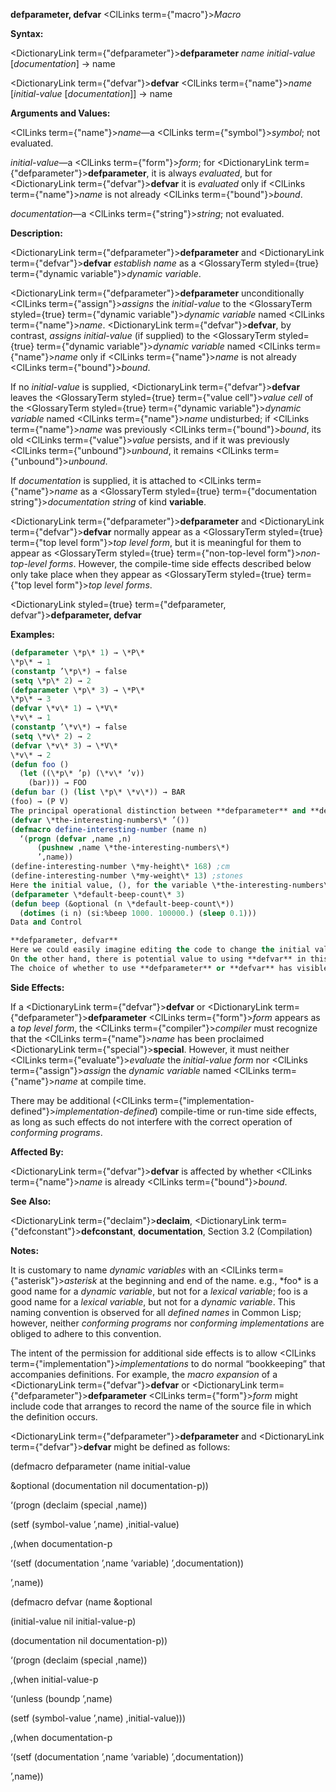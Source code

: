 **defparameter, defvar** <ClLinks  term={"macro"}><i>Macro</i></ClLinks> 



**Syntax:** 



<DictionaryLink  term={"defparameter"}><b>defparameter</b></DictionaryLink> *name initial-value* [*documentation*] → name 



<DictionaryLink  term={"defvar"}><b>defvar</b></DictionaryLink> <ClLinks  term={"name"}><i>name</i></ClLinks> [*initial-value* [*documentation*]] → name 



**Arguments and Values:** 



<ClLinks  term={"name"}><i>name</i></ClLinks>—a <ClLinks  term={"symbol"}><i>symbol</i></ClLinks>; not evaluated. 



*initial-value*—a <ClLinks  term={"form"}><i>form</i></ClLinks>; for <DictionaryLink  term={"defparameter"}><b>defparameter</b></DictionaryLink>, it is always *evaluated*, but for <DictionaryLink  term={"defvar"}><b>defvar</b></DictionaryLink> it is *evaluated* only if <ClLinks  term={"name"}><i>name</i></ClLinks> is not already <ClLinks  term={"bound"}><i>bound</i></ClLinks>. 



*documentation*—a <ClLinks  term={"string"}><i>string</i></ClLinks>; not evaluated. 



**Description:** 



<DictionaryLink  term={"defparameter"}><b>defparameter</b></DictionaryLink> and <DictionaryLink  term={"defvar"}><b>defvar</b></DictionaryLink> *establish name* as a <GlossaryTerm styled={true} term={"dynamic variable"}><i>dynamic variable</i></GlossaryTerm>. 



<DictionaryLink  term={"defparameter"}><b>defparameter</b></DictionaryLink> unconditionally <ClLinks  term={"assign"}><i>assigns</i></ClLinks> the *initial-value* to the <GlossaryTerm styled={true} term={"dynamic variable"}><i>dynamic variable</i></GlossaryTerm> named <ClLinks  term={"name"}><i>name</i></ClLinks>. <DictionaryLink  term={"defvar"}><b>defvar</b></DictionaryLink>, by contrast, *assigns initial-value* (if supplied) to the <GlossaryTerm styled={true} term={"dynamic variable"}><i>dynamic variable</i></GlossaryTerm> named <ClLinks  term={"name"}><i>name</i></ClLinks> only if <ClLinks  term={"name"}><i>name</i></ClLinks> is not already <ClLinks  term={"bound"}><i>bound</i></ClLinks>. 



If no *initial-value* is supplied, <DictionaryLink  term={"defvar"}><b>defvar</b></DictionaryLink> leaves the <GlossaryTerm styled={true} term={"value cell"}><i>value cell</i></GlossaryTerm> of the <GlossaryTerm styled={true} term={"dynamic variable"}><i>dynamic variable</i></GlossaryTerm> named <ClLinks  term={"name"}><i>name</i></ClLinks> undisturbed; if <ClLinks  term={"name"}><i>name</i></ClLinks> was previously <ClLinks  term={"bound"}><i>bound</i></ClLinks>, its old <ClLinks  term={"value"}><i>value</i></ClLinks> persists, and if it was previously <ClLinks  term={"unbound"}><i>unbound</i></ClLinks>, it remains <ClLinks  term={"unbound"}><i>unbound</i></ClLinks>. 



If *documentation* is supplied, it is attached to <ClLinks  term={"name"}><i>name</i></ClLinks> as a <GlossaryTerm styled={true} term={"documentation string"}><i>documentation string</i></GlossaryTerm> of kind **variable**. 



<DictionaryLink  term={"defparameter"}><b>defparameter</b></DictionaryLink> and <DictionaryLink  term={"defvar"}><b>defvar</b></DictionaryLink> normally appear as a <GlossaryTerm styled={true} term={"top level form"}><i>top level form</i></GlossaryTerm>, but it is meaningful for them to appear as <GlossaryTerm styled={true} term={"non-top-level form"}><i>non-top-level forms</i></GlossaryTerm>. However, the compile-time side effects described below only take place when they appear as <GlossaryTerm styled={true} term={"top level form"}><i>top level forms</i></GlossaryTerm>. 















<DictionaryLink styled={true} term={"defparameter, defvar"}><b>defparameter, defvar</b></DictionaryLink> 



**Examples:**
```lisp
(defparameter \*p\* 1) → \*P\* 
\*p\* → 1 
(constantp ’\*p\*) → false 
(setq \*p\* 2) → 2 
(defparameter \*p\* 3) → \*P\* 
\*p\* → 3 
(defvar \*v\* 1) → \*V\* 
\*v\* → 1 
(constantp ’\*v\*) → false 
(setq \*v\* 2) → 2 
(defvar \*v\* 3) → \*V\* 
\*v\* → 2 
(defun foo () 
  (let ((\*p\* ’p) (\*v\* ’v)) 
    (bar))) → FOO 
(defun bar () (list \*p\* \*v\*)) → BAR 
(foo) → (P V) 
The principal operational distinction between **defparameter** and **defvar** is that **defparameter** makes an unconditional assignment to *name*, while **defvar** makes a conditional one. In practice, this means that **defparameter** is useful in situations where loading or reloading the definition would want to pick up a new value of the variable, while **defvar** is used in situations where the old value would want to be retained if the file were loaded or reloaded. For example, one might create a file which contained: 
(defvar \*the-interesting-numbers\* ’()) 
(defmacro define-interesting-number (name n) 
  ‘(progn (defvar ,name ,n) 
	  (pushnew ,name \*the-interesting-numbers\*) 
	  ’,name)) 
(define-interesting-number \*my-height\* 168) ;cm 
(define-interesting-number \*my-weight\* 13) ;stones 
Here the initial value, (), for the variable \*the-interesting-numbers\* is just a seed that we are never likely to want to reset to something else once something has been grown from it. As such, we have used **defvar** to avoid having the \*interesting-numbers\* information reset if the file is loaded a second time. It is true that the two calls to **define-interesting-number** here would be reprocessed, but if there were additional calls in another file, they would not be and that information would be lost. On the other hand, consider the following code: 
(defparameter \*default-beep-count\* 3) 
(defun beep (&optional (n \*default-beep-count\*)) 
  (dotimes (i n) (si:%beep 1000. 100000.) (sleep 0.1))) 
Data and Control 

**defparameter, defvar** 
Here we could easily imagine editing the code to change the initial value of \*default-beep-count\*, and then reloading the file to pick up the new value. In order to make value updating easy, we have used **defparameter**. 
On the other hand, there is potential value to using **defvar** in this situation. For example, suppose that someone had predefined an alternate value for \*default-beep-count\*, or had loaded the file and then manually changed the value. In both cases, if we had used **defvar** instead of **defparameter**, those user preferences would not be overridden by (re)loading the file. 
The choice of whether to use **defparameter** or **defvar** has visible consequences to programs, but is nevertheless often made for subjective reasons. 
```
**Side Effects:** 



If a <DictionaryLink  term={"defvar"}><b>defvar</b></DictionaryLink> or <DictionaryLink  term={"defparameter"}><b>defparameter</b></DictionaryLink> <ClLinks  term={"form"}><i>form</i></ClLinks> appears as a *top level form*, the <ClLinks  term={"compiler"}><i>compiler</i></ClLinks> must recognize that the <ClLinks  term={"name"}><i>name</i></ClLinks> has been proclaimed <DictionaryLink  term={"special"}><b>special</b></DictionaryLink>. However, it must neither <ClLinks  term={"evaluate"}><i>evaluate</i></ClLinks> the *initial-value form* nor <ClLinks  term={"assign"}><i>assign</i></ClLinks> the *dynamic variable* named <ClLinks  term={"name"}><i>name</i></ClLinks> at compile time. 



There may be additional (<ClLinks  term={"implementation-defined"}><i>implementation-defined</i></ClLinks>) compile-time or run-time side effects, as long as such effects do not interfere with the correct operation of *conforming programs*. 



**Affected By:** 



<DictionaryLink  term={"defvar"}><b>defvar</b></DictionaryLink> is affected by whether <ClLinks  term={"name"}><i>name</i></ClLinks> is already <ClLinks  term={"bound"}><i>bound</i></ClLinks>. 



**See Also:** 



<DictionaryLink  term={"declaim"}><b>declaim</b></DictionaryLink>, <DictionaryLink  term={"defconstant"}><b>defconstant</b></DictionaryLink>, **documentation**, Section 3.2 (Compilation) 



**Notes:** 



It is customary to name *dynamic variables* with an <ClLinks  term={"asterisk"}><i>asterisk</i></ClLinks> at the beginning and end of the name. e.g., \*foo\* is a good name for a *dynamic variable*, but not for a *lexical variable*; foo is a good name for a *lexical variable*, but not for a *dynamic variable*. This naming convention is observed for all *defined names* in Common Lisp; however, neither *conforming programs* nor *conforming implementations* are obliged to adhere to this convention. 



The intent of the permission for additional side effects is to allow <ClLinks  term={"implementation"}><i>implementations</i></ClLinks> to do normal “bookkeeping” that accompanies definitions. For example, the *macro expansion* of a <DictionaryLink  term={"defvar"}><b>defvar</b></DictionaryLink> or <DictionaryLink  term={"defparameter"}><b>defparameter</b></DictionaryLink> <ClLinks  term={"form"}><i>form</i></ClLinks> might include code that arranges to record the name of the source file in which the definition occurs. 



<DictionaryLink  term={"defparameter"}><b>defparameter</b></DictionaryLink> and <DictionaryLink  term={"defvar"}><b>defvar</b></DictionaryLink> might be defined as follows: 



(defmacro defparameter (name initial-value 



&amp;optional (documentation nil documentation-p)) 



‘(progn (declaim (special ,name)) 



(setf (symbol-value ’,name) ,initial-value) 



,(when documentation-p 



‘(setf (documentation ’,name ’variable) ’,documentation)) 



’,name)) 















(defmacro defvar (name &amp;optional 



(initial-value nil initial-value-p) 



(documentation nil documentation-p)) 



‘(progn (declaim (special ,name)) 



,(when initial-value-p 



‘(unless (boundp ’,name) 



(setf (symbol-value ’,name) ,initial-value))) 



,(when documentation-p 



‘(setf (documentation ’,name ’variable) ’,documentation)) 



’,name)) 



